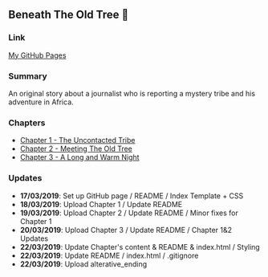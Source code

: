 ## Beneath The Old Tree :deciduous_tree:


### Link 
[My GitHub Pages](https://isaach125.github.io/github-story-2019/)


### Summary
An original story about a journalist who is reporting a mystery tribe and his adventure in Africa.


### Chapters
* [Chapter 1 - The Uncontacted Tribe](https://isaach125.github.io/github-story-2019/Chapter_1.html)
* [Chapter 2 - Meeting The Old Tree](https://isaach125.github.io/github-story-2019/Chapter_2.html)
* [Chapter 3 - A Long and Warm Night](https://isaach125.github.io/github-story-2019/Chapter_3.html)


### Updates

* **17/03/2019**: Set up GitHub page / README / Index Template + CSS
* **18/03/2019**: Upload Chapter 1 / Update README
* **19/03/2019**: Upload Chapter 2 / Update README / Minor fixes for Chapter 1
* **20/03/2019**: Upload Chapter 3 / Update README / Chapter 1&2 Updates
* **22/03/2019**: Update Chapter's content & README & index.html / Styling
* **22/03/2019**: Update README / index.html / .gitignore
* **22/03/2019**: Upload alterative_ending